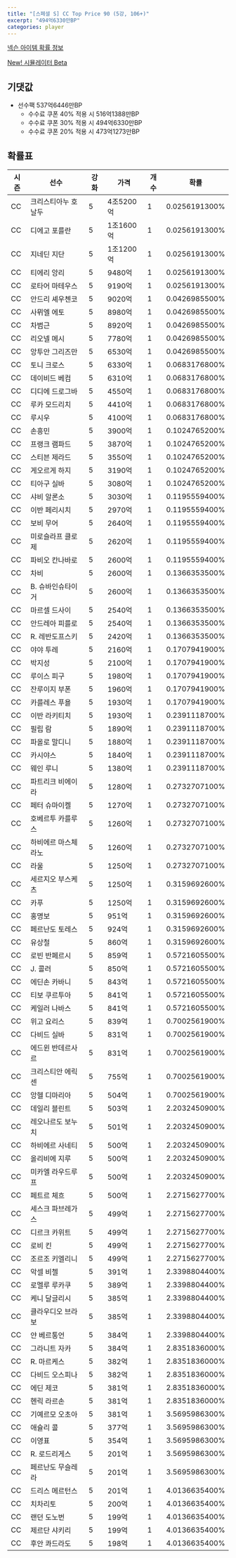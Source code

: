 ```yaml
---
title: "[스페셜 S] CC Top Price 90 (5강, 106+)"
excerpt: "494억6330만BP"
categories: player
---
```

[넥슨 아이템 확률 정보](http://iteminfo.nexon.com/probability/fco?sn=7422)

[New! 시뮬레이터 Beta](/simulator/7422)
## 기댓값
- 선수팩 537억6446만BP
  - 수수료 쿠폰 40% 적용 시 516억1388만BP
  - 수수료 쿠폰 30% 적용 시 494억6330만BP
  - 수수료 쿠폰 20% 적용 시 473억1273만BP


## 확률표

|시즌|선수|강화|가격|개수|확률|
|---|---|---|---|---|---|
|CC|크리스티아누 호날두|5|4조5200억|1|0.0256191300%|
|CC|디에고 포를란|5|1조1600억|1|0.0256191300%|
|CC|지네딘 지단|5|1조1200억|1|0.0256191300%|
|CC|티에리 앙리|5|9480억|1|0.0256191300%|
|CC|로타어 마테우스|5|9190억|1|0.0256191300%|
|CC|안드리 셰우첸코|5|9020억|1|0.0426985500%|
|CC|사뮈엘 에토|5|8980억|1|0.0426985500%|
|CC|차범근|5|8920억|1|0.0426985500%|
|CC|리오넬 메시|5|7780억|1|0.0426985500%|
|CC|앙투안 그리즈만|5|6530억|1|0.0426985500%|
|CC|토니 크로스|5|6330억|1|0.0683176800%|
|CC|데이비드 베컴|5|6310억|1|0.0683176800%|
|CC|디디에 드로그바|5|4550억|1|0.0683176800%|
|CC|루카 모드리치|5|4410억|1|0.0683176800%|
|CC|루시우|5|4100억|1|0.0683176800%|
|CC|손흥민|5|3900억|1|0.1024765200%|
|CC|프랭크 램파드|5|3870억|1|0.1024765200%|
|CC|스티븐 제라드|5|3550억|1|0.1024765200%|
|CC|게오르게 하지|5|3190억|1|0.1024765200%|
|CC|티아구 실바|5|3080억|1|0.1024765200%|
|CC|샤비 알론소|5|3030억|1|0.1195559400%|
|CC|이반 페리시치|5|2970억|1|0.1195559400%|
|CC|보비 무어|5|2640억|1|0.1195559400%|
|CC|미로슬라프 클로제|5|2620억|1|0.1195559400%|
|CC|파비오 칸나바로|5|2600억|1|0.1195559400%|
|CC|차비|5|2600억|1|0.1366353500%|
|CC|B. 슈바인슈타이거|5|2600억|1|0.1366353500%|
|CC|마르셀 드사이|5|2540억|1|0.1366353500%|
|CC|안드레아 피를로|5|2540억|1|0.1366353500%|
|CC|R. 레반도프스키|5|2420억|1|0.1366353500%|
|CC|야야 투레|5|2160억|1|0.1707941900%|
|CC|박지성|5|2100억|1|0.1707941900%|
|CC|루이스 피구|5|1980억|1|0.1707941900%|
|CC|잔루이지 부폰|5|1960억|1|0.1707941900%|
|CC|카를레스 푸욜|5|1930억|1|0.1707941900%|
|CC|이반 라키티치|5|1930억|1|0.2391118700%|
|CC|필립 람|5|1890억|1|0.2391118700%|
|CC|파올로 말디니|5|1880억|1|0.2391118700%|
|CC|카시야스|5|1840억|1|0.2391118700%|
|CC|웨인 루니|5|1380억|1|0.2391118700%|
|CC|파트리크 비에이라|5|1280억|1|0.2732707100%|
|CC|페터 슈마이켈|5|1270억|1|0.2732707100%|
|CC|호베르투 카를루스|5|1260억|1|0.2732707100%|
|CC|하비에르 마스체라노|5|1260억|1|0.2732707100%|
|CC|라울|5|1250억|1|0.2732707100%|
|CC|세르지오 부스케츠|5|1250억|1|0.3159692600%|
|CC|카푸|5|1250억|1|0.3159692600%|
|CC|홍명보|5|951억|1|0.3159692600%|
|CC|페르난도 토레스|5|924억|1|0.3159692600%|
|CC|유상철|5|860억|1|0.3159692600%|
|CC|로빈 반페르시|5|859억|1|0.5721605500%|
|CC|J. 콜러|5|850억|1|0.5721605500%|
|CC|에딘손 카바니|5|843억|1|0.5721605500%|
|CC|티보 쿠르투아|5|841억|1|0.5721605500%|
|CC|케일러 나바스|5|841억|1|0.5721605500%|
|CC|위고 요리스|5|839억|1|0.7002561900%|
|CC|다비드 실바|5|831억|1|0.7002561900%|
|CC|에드윈 반데르사르|5|831억|1|0.7002561900%|
|CC|크리스티안 에릭센|5|755억|1|0.7002561900%|
|CC|앙헬 디마리아|5|504억|1|0.7002561900%|
|CC|데일리 블린트|5|503억|1|2.2032450900%|
|CC|레오나르도 보누치|5|501억|1|2.2032450900%|
|CC|하비에르 사네티|5|500억|1|2.2032450900%|
|CC|올리비에 지루|5|500억|1|2.2032450900%|
|CC|미카엘 라우드루프|5|500억|1|2.2032450900%|
|CC|페트르 체흐|5|500억|1|2.2715627700%|
|CC|세스크 파브레가스|5|499억|1|2.2715627700%|
|CC|디르크 카위트|5|499억|1|2.2715627700%|
|CC|로비 킨|5|499억|1|2.2715627700%|
|CC|조르조 키엘리니|5|499억|1|2.2715627700%|
|CC|악셀 비첼|5|391억|1|2.3398804400%|
|CC|로멜루 루카쿠|5|389억|1|2.3398804400%|
|CC|케니 달글리시|5|385억|1|2.3398804400%|
|CC|클라우디오 브라보|5|385억|1|2.3398804400%|
|CC|얀 베르통언|5|384억|1|2.3398804400%|
|CC|그라니트 자카|5|384억|1|2.8351836000%|
|CC|R. 마르케스|5|382억|1|2.8351836000%|
|CC|다비드 오스피나|5|382억|1|2.8351836000%|
|CC|에딘 제코|5|381억|1|2.8351836000%|
|CC|헨릭 라르손|5|381억|1|2.8351836000%|
|CC|기예르모 오초아|5|381억|1|3.5695986300%|
|CC|애슐리 콜|5|377억|1|3.5695986300%|
|CC|이영표|5|354억|1|3.5695986300%|
|CC|R. 로드리게스|5|201억|1|3.5695986300%|
|CC|페르난도 무슬레라|5|201억|1|3.5695986300%|
|CC|드리스 메르턴스|5|201억|1|4.0136635400%|
|CC|치차리토|5|200억|1|4.0136635400%|
|CC|랜던 도노번|5|199억|1|4.0136635400%|
|CC|제르단 샤키리|5|199억|1|4.0136635400%|
|CC|후안 콰드라도|5|198억|1|4.0136635400%|
